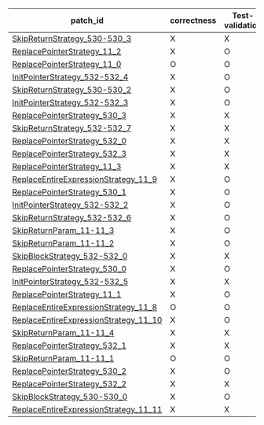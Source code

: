  | patch_id |correctness |Test-validation |NPEX-validation |
 |--- | --- | --- | --- | 
 | [SkipReturnStrategy_530-530_3](./patches/SkipReturnStrategy_530-530_3/patch.java#L531) | X | X | X | 
 | [ReplacePointerStrategy_11_2](./patches/ReplacePointerStrategy_11_2/patch.java#L12) | X | O | X | 
 | [ReplacePointerStrategy_11_0](./patches/ReplacePointerStrategy_11_0/patch.java#L12) | O | O | X | 
 | [InitPointerStrategy_532-532_4](./patches/InitPointerStrategy_532-532_4/patch.java#L535) | X | O | X | 
 | [SkipReturnStrategy_530-530_2](./patches/SkipReturnStrategy_530-530_2/patch.java#L531) | X | O | X | 
 | [InitPointerStrategy_532-532_3](./patches/InitPointerStrategy_532-532_3/patch.java#L535) | X | O | X | 
 | [ReplacePointerStrategy_530_3](./patches/ReplacePointerStrategy_530_3/patch.java#L531) | X | X | X | 
 | [SkipReturnStrategy_532-532_7](./patches/SkipReturnStrategy_532-532_7/patch.java#L535) | X | X | X | 
 | [ReplacePointerStrategy_532_0](./patches/ReplacePointerStrategy_532_0/patch.java#L535) | X | X | X | 
 | [ReplacePointerStrategy_532_3](./patches/ReplacePointerStrategy_532_3/patch.java#L535) | X | X | X | 
 | [ReplacePointerStrategy_11_3](./patches/ReplacePointerStrategy_11_3/patch.java#L12) | X | X | X | 
 | [ReplaceEntireExpressionStrategy_11_9](./patches/ReplaceEntireExpressionStrategy_11_9/patch.java#L12) | X | O | X | 
 | [ReplacePointerStrategy_530_1](./patches/ReplacePointerStrategy_530_1/patch.java#L531) | X | O | X | 
 | [InitPointerStrategy_532-532_2](./patches/InitPointerStrategy_532-532_2/patch.java#L535) | X | O | X | 
 | [SkipReturnStrategy_532-532_6](./patches/SkipReturnStrategy_532-532_6/patch.java#L535) | X | O | X | 
 | [SkipReturnParam_11-11_3](./patches/SkipReturnParam_11-11_3/patch.java#L12) | X | O | X | 
 | [SkipReturnParam_11-11_2](./patches/SkipReturnParam_11-11_2/patch.java#L12) | X | O | X | 
 | [SkipBlockStrategy_532-532_0](./patches/SkipBlockStrategy_532-532_0/patch.java#L535) | X | X | X | 
 | [ReplacePointerStrategy_530_0](./patches/ReplacePointerStrategy_530_0/patch.java#L531) | X | O | X | 
 | [InitPointerStrategy_532-532_5](./patches/InitPointerStrategy_532-532_5/patch.java#L535) | X | X | X | 
 | [ReplacePointerStrategy_11_1](./patches/ReplacePointerStrategy_11_1/patch.java#L12) | X | O | X | 
 | [ReplaceEntireExpressionStrategy_11_8](./patches/ReplaceEntireExpressionStrategy_11_8/patch.java#L12) | O | O | X | 
 | [ReplaceEntireExpressionStrategy_11_10](./patches/ReplaceEntireExpressionStrategy_11_10/patch.java#L12) | X | O | X | 
 | [SkipReturnParam_11-11_4](./patches/SkipReturnParam_11-11_4/patch.java#L12) | X | X | X | 
 | [ReplacePointerStrategy_532_1](./patches/ReplacePointerStrategy_532_1/patch.java#L535) | X | X | X | 
 | [SkipReturnParam_11-11_1](./patches/SkipReturnParam_11-11_1/patch.java#L12) | O | O | X | 
 | [ReplacePointerStrategy_530_2](./patches/ReplacePointerStrategy_530_2/patch.java#L531) | X | O | X | 
 | [ReplacePointerStrategy_532_2](./patches/ReplacePointerStrategy_532_2/patch.java#L535) | X | X | X | 
 | [SkipBlockStrategy_530-530_0](./patches/SkipBlockStrategy_530-530_0/patch.java#L531) | X | O | X | 
 | [ReplaceEntireExpressionStrategy_11_11](./patches/ReplaceEntireExpressionStrategy_11_11/patch.java#L12) | X | X | X | 

